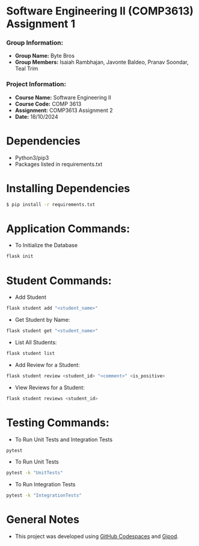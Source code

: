 # Software Engineering II (COMP3613) Assignment 1
### __Group Information:__
* __Group Name:__ Byte Bros
* __Group Members:__ Isaiah Rambhajan, Javonte Baldeo, Pranav Soondar, Teal Trim

### __Project Information:__
* __Course Name:__ Software Engineering II
* __Course Code:__ COMP 3613
* __Assignment:__ COMP3613 Assignment 2
* __Date:__ 18/10/2024

# Dependencies
* Python3/pip3
* Packages listed in requirements.txt

# Installing Dependencies
```bash
$ pip install -r requirements.txt
```

# Application Commands:
* To Initialize the Database
```bash
flask init
```

# Student Commands:
* Add Student
```bash
flask student add "<student_name>"
```

* Get Student by Name:
```bash
flask student get "<student_name>"
```

* List All Students:
```bash
flask student list
```

* Add Review for a Student:
```bash
flask student review <student_id> "<comment>" <is_positive>
```

* View Reviews for a Student: 
```bash
flask student reviews <student_id>
```

# Testing Commands:
* To Run Unit Tests and Integration Tests
```bash
pytest
```

* To Run Unit Tests
```bash
pytest -k "UnitTests"
```

* To Run Integration Tests
```bash
pytest -k "IntegrationTests"
```

# General Notes
* This project was developed using [GitHub Codespaces](https://github.com/features/codespaces "GitHub Codespaces' Homepage") and [Gipod](https://www.gitpod.io/ "Gitpod's Homepage").
